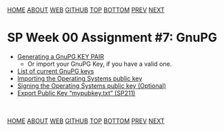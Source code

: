 ---
---
[HOME](index.md)
[ABOUT](README.md)
[WEB](https://osp4diss.vlsm.org/)
[GITHUB](https://github.com/os2xx/osp4diss/)
[TOP](#)
[BOTTOM](#endofpage)
[PREV](S00-06.md)
[NEXT](ASP.md)

# SP Week 00 Assignment #7: GnuPG

* [Generating a GnuPG KEY PAIR](CBKadal2.md)
  * Or import your GnuPG Key, if you have a valid one.
* [List of current GnuPG keys](W02-01.md)
* [Importing the Operating Systems public key](W02-02.md)
* [Signing the Operating Systems public key (Optional)](W02-03.md)
* [Export Public Key “mypubkey.txt” (SP211)](W02-04-SP.md)

<br id="endofpage"><br>
[HOME](index.md)
[ABOUT](README.md)
[WEB](https://osp4diss.vlsm.org/)
[GITHUB](/https://github.com/os2xx/osp4diss)
[TOP](#)
[BOTTOM](#endofpage)
[PREV](S00-06.md)
[NEXT](ASP.md)
<br>


